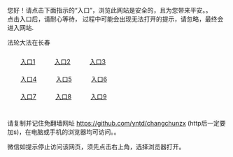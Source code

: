 您好！请点击下面指示的“入口”，浏览此网站是安全的，且为您带来平安。。 <br/>
点击入口后，请耐心等待， 过程中可能会出现无法打开的提示，请忽略，最终会进入网站. </br>

法轮大法在长春<br/>
<div style="padding:10px"><a style="margin:20px" target="_blank" href="https://db7s5r8gqlx0v.cloudfront.net/2Qpsp?rszfeuxa" id="ccLink1" rel="nofollow">入口1</a> <a target="_blank" style="margin:20px" href="https://dclq6f9hx0vmo.cloudfront.net/2Qpsp?emofys" id="ccLink2" rel="nofollow">入口2</a> <a style="margin:20px" target="_blank" href="https://d2b1xmxh9w7gsv.cloudfront.net/2Qpsp?lkqruv" id="ccLink3" rel="nofollow">入口3</a></div>

<div style="padding:10px" ><a style="margin:20px" target="_blank" href="https://db7s5r8gqlx0v.cloudfront.net/2Qpsp?rszfeuxa" id="ccLink4" rel="nofollow">入口4</a> <a style="margin:20px" href="https://dclq6f9hx0vmo.cloudfront.net/2Qpsp?emofys" target="_blank" id="ccLink5" rel="nofollow">入口5</a> <a style="margin:20px" href="https://d2b1xmxh9w7gsv.cloudfront.net/2Qpsp?lkqruv" target="_blank" id="ccLink6" rel="nofollow">入口6</a></div>

<div style="padding:10px"><a style="margin:20px" target="_blank" href="https://db7s5r8gqlx0v.cloudfront.net/2Qpsp?rszfeuxa" id="ccLink7" rel="nofollow">入口7</a> <a style="margin:20px" href="https://dclq6f9hx0vmo.cloudfront.net/2Qpsp?emofys" target="_blank" id="ccLink8" rel="nofollow">入口8</a> <a style="margin:20px" target="_blank" href="https://d2b1xmxh9w7gsv.cloudfront.net/2Qpsp?lkqruv" id="ccLink9" rel="nofollow">入口9</a></div>

<br/>



请复制并记住免翻墙网址 https://github.com/yntd/changchunzx (http后一定要加s)，在电脑或手机的浏览器均可访问。。<br/>

微信如提示停止访问该网页，须先点击右上角，选择浏览器打开。
